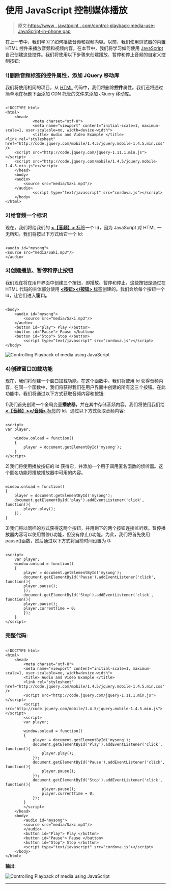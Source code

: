 # 使用 JavaScript 控制媒体播放

> 原文:[https://www . javatpoint . com/control-playback-media-use-JavaScript-in-phone gap](https://www.javatpoint.com/controlling-playback-of-media-using-javascript-in-phonegap)

在上一节中，我们学习了如何播放音频和视频内容。以前，我们使用浏览器的内置 HTML 控件来播放音频和视频内容。在本节中，我们将学习如何使用 [JavaScript](https://www.javatpoint.com/javascript-tutorial) 自己创建这些控件。我们将使用以下步骤来创建播放、暂停和停止音频的自定义控制按钮:

### 1)删除音频标签的控件属性，添加 JQuery 移动库

我们将使用相同的项目，从 [HTML](https://www.javatpoint.com/html-tutorial) 代码中，我们将删除**控件**属性。我们还将通过简单地在标题下面添加 CDN 托管的文件来添加 JQuery 移动库。

```

<!DOCTYPE html>
<html>
    <head>
        	<meta charset="utf-8">
        	<meta name="viewport" content="initial-scale=1, maximum-scale=1, user-scalable=no, width=device-width">
        	<title> Audio and Video Example </title>
<link rel="stylesheet" href="http://code.jquery.com/mobile/1.4.5/jquery.mobile-1.4.5.min.css" />
	<script src="http://code.jquery.com/jquery-1.11.1.min.js"></script>
	<script src="http://code.jquery.com/mobile/1.4.5/jquery.mobile-1.4.5.min.js"></script>
    </head>
    <body>	
	<audio>
		<source src="media/Saki.mp3"/>
	</audio>	
        	<script type="text/javascript" src="cordova.js"></script>
    </body>
</html>

```

### 2)给音频一个标识

现在，我们将给我们的 [**<【音频】>** 标签](https://www.javatpoint.com/html-audio)一个 Id，因为 JavaScript 对 HTML 一无所知。我们将按以下方式给它一个 Id:

```

<audio id="mysong">
<source src="media/Saki.mp3"/>
</audio>

```

### 3)创建播放、暂停和停止按钮

我们现在将在用户界面中创建三个按钮，即播放、暂停和停止。这些按钮是通过在 HTML 代码的主体部分使用 [**<按钮></按钮>** 标签](https://www.javatpoint.com/html-button-tag)创建的。我们会给每个按钮一个 Id，让它们进入**窗口。**

```

<body>
	<audio id="mysong">
		<source src="media/Saki.mp3"/>
	</audio>
	<button id="play"> Play </button>
	<button id="Pause"> Pause </button>
	<button id="Stop"> Stop </button>
       	<script type="text/javascript" src="cordova.js"></script>
</body>

```

![Controlling Playback of media using JavaScript](../Images/5126eeb9e34f6d916744ac53b50823ca.png)

### 4)创建窗口加载功能

现在，我们将创建一个窗口加载功能。在这个函数中，我们将使用 Id 获得音频内容，在同一个函数中，我们将获得我们在用户界面中创建的所有这三个按钮。在此功能中，我们将通过以下方式获取音频内容和按钮:

1)我们首先创建一个全局变量**播放器**，并在其中存储音频内容。我们将使用我们给 [**<【音频】></音频>** 标签](https://www.javatpoint.com/html-audio)的 Id，通过以下方式获取音频内容:

```

<script>
var player;

	window.onload = function()
	{
		player = document.getElementById('mysong');
	}
</script>

```

2)我们将使用播放按钮的 Id 获得它，并添加一个用于调用匿名函数的侦听器。这个匿名功能将播放播放器中可用的内容。

```

window.onload = function()
{
	player = document.getElementById('mysong');
	document.getElementById('play').addEventListener('click', function(){
		player.play();
	});
}

```

3)我们将以同样的方式获得这两个按钮，并用剩下的两个按钮连接监听器。暂停播放器内容可以使用暂停()功能，但没有停止()功能。为此，我们将首先使用 pause()函数，然后通过以下方式将当前时间设置为 0:

```

<script>
	var player;	
	window.onload = function()
	{
		player = document.getElementById('mysong');
		document.getElementById('Pause').addEventListener('click', function(){
		player.pause();
		});
		document.getElementById('Stop').addEventListener('click', function(){
		player.pause();
		player.currentTime = 0;
		});
	}
</script>

```

### 完整代码:

```

<!DOCTYPE html>
<html>
    <head>
        <meta charset="utf-8">
        <meta name="viewport" content="initial-scale=1, maximum-scale=1, user-scalable=no, width=device-width">
        <title> Audio and Video Example </title>
		<link rel="stylesheet" href="http://code.jquery.com/mobile/1.4.5/jquery.mobile-1.4.5.min.css" />
		<script src="http://code.jquery.com/jquery-1.11.1.min.js"></script>
		<script src="http://code.jquery.com/mobile/1.4.5/jquery.mobile-1.4.5.min.js"></script>
		<script>
		var player;

		window.onload = function()
		{
			player = document.getElementById('mysong');
			document.getElementById('Play').addEventListener('click', function(){
				player.play();
			});
			document.getElementById('Pause').addEventListener('click', function(){
				player.pause();
			});
			document.getElementById('Stop').addEventListener('click', function(){
				player.pause();
				player.currentTime = 0;
			});
		}
		</script>
	</head>
    <body>
		<audio id="mysong">
		<source src="media/Saki.mp3"/>
		</audio>
		<button id="Play"> Play </button>
		<button id="Pause"> Pause </button>
		<button id="Stop"> Stop </button>
        <script type="text/javascript" src="cordova.js"></script>
    </body>
</html>

```

**输出:**

![Controlling Playback of media using JavaScript](../Images/19d9588ab1c08eef0b667186f3537101.png)

* * *